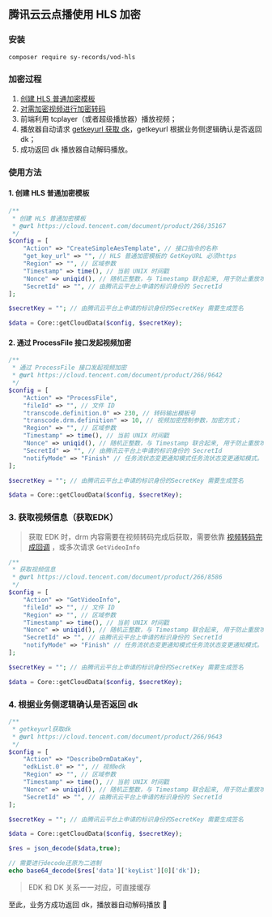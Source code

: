 ## 腾讯云云点播使用 HLS 加密

### 安装

```bash
composer require sy-records/vod-hls
```
### 加密过程

1. [创建 HLS 普通加密模板](https://cloud.tencent.com/document/product/266/35167)
2. [对需加密视频进行加密转码](https://cloud.tencent.com/document/product/266/9642)
3. 前端利用 tcplayer（或者超级播放器）播放视频；
4. 播放器自动请求 [getkeyurl 获取 dk](https://cloud.tencent.com/document/product/266/9643)，getkeyurl 根据业务侧逻辑确认是否返回 dk；
5. 成功返回 dk 播放器自动解码播放。

### 使用方法

#### 1. 创建 HLS 普通加密模板

```php
/**
 * 创建 HLS 普通加密模板
 * @url https://cloud.tencent.com/document/product/266/35167
 */
$config = [
    "Action" => "CreateSimpleAesTemplate", // 接口指令的名称
    "get_key_url" => "", // HLS 普通加密模板的 GetKeyURL 必须https
    "Region" => "", // 区域参数
    "Timestamp" => time(), // 当前 UNIX 时间戳
    "Nonce" => uniqid(), // 随机正整数，与 Timestamp 联合起来, 用于防止重放攻击
    "SecretId" => "", // 由腾讯云平台上申请的标识身份的 SecretId
];

$secretKey = ""; // 由腾讯云平台上申请的标识身份的SecretKey 需要生成签名

$data = Core::getCloudData($config, $secretKey);

```

#### 2. 通过 ProcessFile 接口发起视频加密

```php
/**
 * 通过 ProcessFile 接口发起视频加密
 * @url https://cloud.tencent.com/document/product/266/9642
 */
$config = [
	"Action" => "ProcessFile",
	"fileId" => "", // 文件 ID
	"transcode.definition.0" => 230, // 转码输出模板号
	"transcode.drm.definition" => 10, // 视频加密控制参数，加密方式；
	"Region" => "", // 区域参数
	"Timestamp" => time(), // 当前 UNIX 时间戳
	"Nonce" => uniqid(), // 随机正整数，与 Timestamp 联合起来, 用于防止重放攻击
	"SecretId" => "", // 由腾讯云平台上申请的标识身份的 SecretId
	"notifyMode" => "Finish" // 任务流状态变更通知模式任务流状态变更通知模式。
];

$secretKey = ""; // 由腾讯云平台上申请的标识身份的SecretKey 需要生成签名

$data = Core::getCloudData($config, $secretKey);

```

### 3. 获取视频信息（获取EDK）

> 获取 EDK 时，drm 内容需要在视频转码完成后获取，需要依靠 [视频转码完成回调](https://cloud.tencent.com/document/product/266/7832) ，或多次请求 `GetVideoInfo`

```php
/**
 * 获取视频信息
 * @url https://cloud.tencent.com/document/product/266/8586
 */
$config = [
	"Action" => "GetVideoInfo",
	"fileId" => "", // 文件 ID
	"Region" => "", // 区域参数
	"Timestamp" => time(), // 当前 UNIX 时间戳
	"Nonce" => uniqid(), // 随机正整数，与 Timestamp 联合起来, 用于防止重放攻击
	"SecretId" => "", // 由腾讯云平台上申请的标识身份的 SecretId
	"notifyMode" => "Finish" // 任务流状态变更通知模式任务流状态变更通知模式。
];

$secretKey = ""; // 由腾讯云平台上申请的标识身份的SecretKey 需要生成签名

$data = Core::getCloudData($config, $secretKey);
```

### 4. 根据业务侧逻辑确认是否返回 dk

```php
/**
 * getkeyurl获取dk
 * @url https://cloud.tencent.com/document/product/266/9643
 */
$config = [
	"Action" => "DescribeDrmDataKey",
	"edkList.0" => "", // 视频edk
	"Region" => "", // 区域参数
	"Timestamp" => time(), // 当前 UNIX 时间戳
	"Nonce" => uniqid(), // 随机正整数，与 Timestamp 联合起来, 用于防止重放攻击
	"SecretId" => "", // 由腾讯云平台上申请的标识身份的 SecretId
];

$secretKey = ""; // 由腾讯云平台上申请的标识身份的SecretKey 需要生成签名

$data = Core::getCloudData($config, $secretKey);

$res = json_decode($data,true);

// 需要进行decode还原为二进制
echo base64_decode($res['data']['keyList'][0]['dk']); 
```

> EDK 和 DK 关系一一对应，可直接缓存

至此，业务方成功返回 dk，播放器自动解码播放 🎉
